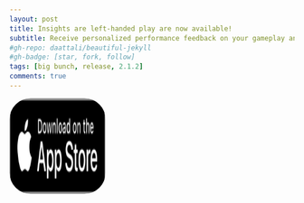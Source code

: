 ```yaml
---
layout: post
title: Insights are left-handed play are now available!
subtitle: Receive personalized performance feedback on your gameplay and tips to level up your game. Earn a gold star sticker at each achievement level. And now you can now customize your experience for left-handed play.
#gh-repo: daattali/beautiful-jekyll
#gh-badge: [star, fork, follow]
tags: [big bunch, release, 2.1.2]
comments: true
---
```

<a href="https://apps.apple.com/us/app/big-bunch/id1620207662" style="width: 170px; height: 170px; border-radius: 22%; overflow: hidden; display: inline-block; vertical-align: middle;"><img src="/assets/img/black.svg" alt="Big Bunch" style="width: 170px; height: 170px; border-radius: 22%; overflow: hidden; display: inline-block; vertical-align: middle;"></a>
